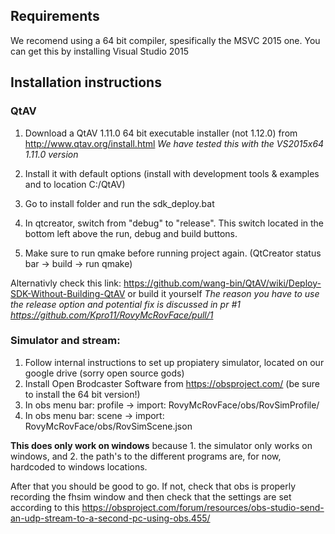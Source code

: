 ## Requirements
We recomend using a 64 bit compiler, spesifically the MSVC 2015 one. You can get this by installing Visual Studio 2015

## Installation instructions

### QtAV 
1. Download a QtAV 1.11.0 64 bit executable installer (not 1.12.0) from http://www.qtav.org/install.html
_We have tested this with the VS2015x64 1.11.0 version_ 

2. Install it with default options (install with development tools & examples and to location C:/QtAV)

3. Go to install folder and run the sdk_deploy.bat 

4. In qtcreator, switch from "debug" to "release". This switch located in the bottom left above the run, debug and build buttons.

5. Make sure to run qmake before running project again. (QtCreator status bar -> build -> run qmake)

Alternativly check this link: https://github.com/wang-bin/QtAV/wiki/Deploy-SDK-Without-Building-QtAV or build it yourself
_The reason you have to use the release option and potential fix is discussed in pr #1 https://github.com/Kpro11/RovyMcRovFace/pull/1_

### Simulator and stream:
1. Follow internal instructions to set up propiatery simulator, located on our google drive (sorry open source gods)
2. Install Open Brodcaster Software from https://obsproject.com/ (be sure to install the 64 bit version!)
3. In obs menu bar: profile -> import: RovyMcRovFace/obs/RovSimProfile/
4. In obs menu bar: scene -> import: RovyMcRovFace/obs/RovSimScene.json

**This does only work on windows** because 1. the simulator only works on windows, and 2. the path's to the different programs are, for now, hardcoded to windows locations. 

After that you should be good to go. If not, check that obs is properly recording the fhsim window and then check that the settings are set according to this https://obsproject.com/forum/resources/obs-studio-send-an-udp-stream-to-a-second-pc-using-obs.455/

